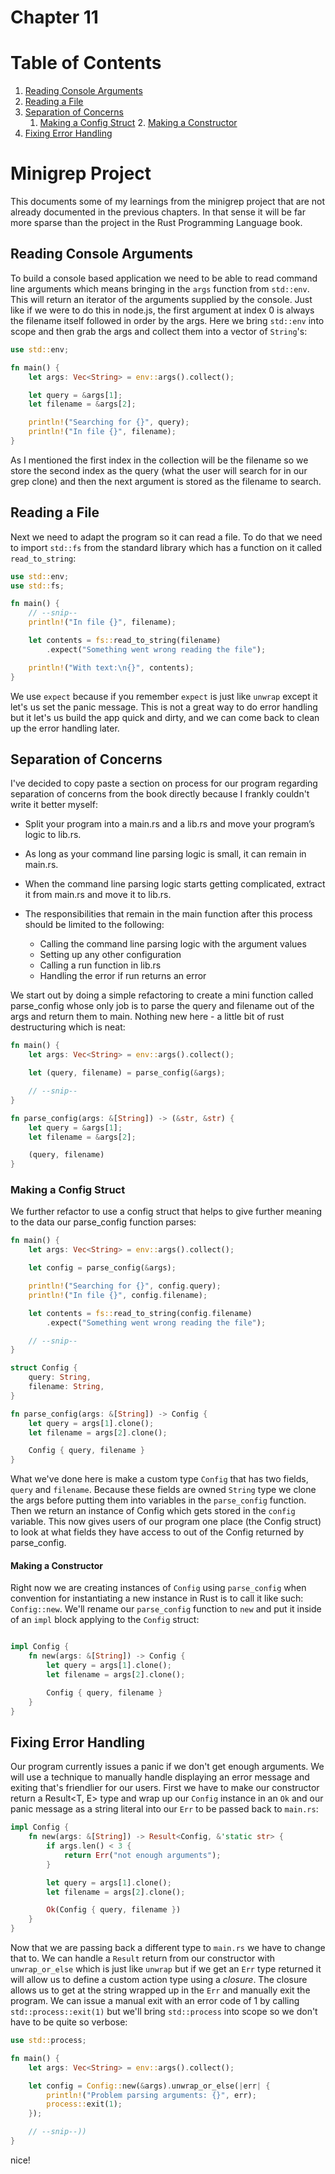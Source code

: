 # Chapter 11

# Table of Contents
1. [Reading Console Arguments](#reading-console-arguments)
2. [Reading a File](#reading-a-file)
3. [Separation of Concerns](#separation-of-concerns)
    1. [Making a Config Struct](#making-a-config-struct)
        2. [Making a Constructor](#making-a-constructor)
4. [Fixing Error Handling](#fixing-error-handling)

# Minigrep Project

This documents some of my learnings from the minigrep project that are not
already documented in the previous chapters.  In that sense it will be far more
sparse than the project in the Rust Programming Language book.

## Reading Console Arguments

To build a console based application we need to be able to read command line
arguments which means bringing in the `args` function from `std::env`.  This
will return an iterator of the arguments supplied by the console. Just like if
we were to do this in node.js, the first argument at index 0 is always the
filename itself followed in order by the args.  Here we bring `std::env` into
scope and then grab the args and collect them into a vector of `String`'s:

```Rust
use std::env;

fn main() {
    let args: Vec<String> = env::args().collect();

    let query = &args[1];
    let filename = &args[2];

    println!("Searching for {}", query);
    println!("In file {}", filename);
}
```

As I mentioned the first index in the collection will be the filename so we
store the second index as the query (what the user will search for in our grep
clone) and then the next argument is stored as the filename to search.

## Reading a File

Next we need to adapt the program so it can read a file.  To do that we need to
import `std::fs` from the standard library which has a function on it called
`read_to_string`:

```Rust
use std::env;
use std::fs;

fn main() {
    // --snip--
    println!("In file {}", filename);

    let contents = fs::read_to_string(filename)
        .expect("Something went wrong reading the file");

    println!("With text:\n{}", contents);
}
```

We use `expect` because if you remember `expect` is just like `unwrap` except it
let's us set the panic message.  This is not a great way to do error handling
but it let's us build the app quick and dirty, and we can come back to clean up
the error handling later.

## Separation of Concerns

I've decided to copy paste a section on process for our program regarding
separation of concerns from the book directly because I frankly couldn't write
it better myself:

* Split your program into a main.rs and a lib.rs and move your program’s logic
to lib.rs.

* As long as your command line parsing logic is small, it can remain in
main.rs.

* When the command line parsing logic starts getting complicated, extract it
from main.rs and move it to lib.rs.

* The responsibilities that remain in the main function after this process
should be limited to the following:
  * Calling the command line parsing logic with the argument values
  * Setting up any other configuration
  * Calling a run function in lib.rs
  * Handling the error if run returns an error

We start out by doing a simple refactoring to create a mini function called
parse_config whose only job is to parse the query and filename out of the args
and return them to main.  Nothing new here - a little bit of rust destructuring
which is neat:

```Rust
fn main() {
    let args: Vec<String> = env::args().collect();

    let (query, filename) = parse_config(&args);

    // --snip--
}

fn parse_config(args: &[String]) -> (&str, &str) {
    let query = &args[1];
    let filename = &args[2];

    (query, filename)
}
```

### Making a Config Struct

We further refactor to use a config struct that helps to give further meaning to
the data our parse_config function parses:

```Rust
fn main() {
    let args: Vec<String> = env::args().collect();

    let config = parse_config(&args);

    println!("Searching for {}", config.query);
    println!("In file {}", config.filename);

    let contents = fs::read_to_string(config.filename)
        .expect("Something went wrong reading the file");

    // --snip--
}

struct Config {
    query: String,
    filename: String,
}

fn parse_config(args: &[String]) -> Config {
    let query = args[1].clone();
    let filename = args[2].clone();

    Config { query, filename }
}
```

What we've done here is make a custom type `Config` that has two fields, `query`
and `filename`.  Because these fields are owned `String` type we clone the args
before putting them into variables in the `parse_config` function.  Then we
return an instance of Config which gets stored in the `config` variable.  This
now gives users of our program one place (the Config struct) to look at what
fields they have access to out of the Config returned by parse_config.

#### Making a Constructor

Right now we are creating instances of `Config` using `parse_config` when
convention for instantiating a new instance in Rust is to call it like such:
`Config::new`.  We'll rename our `parse_config` function to `new` and put it
inside of an `impl` block applying to the `Config` struct:

```Rust

impl Config {
    fn new(args: &[String]) -> Config {
        let query = args[1].clone();
        let filename = args[2].clone();

        Config { query, filename }
    }
}
```

## Fixing Error Handling

Our program currently issues a panic if we don't get enough arguments.  We will
use a technique to manually handle displaying an error message and exiting
that's friendlier for our users.  First we have to make our constructor return
a Result<T, E> type and wrap up our `Config` instance in an `Ok` and our panic
message as a string literal into our `Err` to be passed back to `main.rs`:

```Rust
impl Config {
    fn new(args: &[String]) -> Result<Config, &'static str> {
        if args.len() < 3 {
            return Err("not enough arguments");
        }

        let query = args[1].clone();
        let filename = args[2].clone();

        Ok(Config { query, filename })
    }
}
```

Now that we are passing back a different type to `main.rs` we have to change
that to.  We can handle a `Result` return from our constructor with
`unwrap_or_else` which is just like `unwrap` but if we get an `Err` type
returned it will allow us to define a custom action type using a _closure_.  The
closure allows us to get at the string wrapped up in the `Err` and manually
exit the program.  We can issue a manual exit with an error code of 1 by calling
`std::process::exit(1)` but we'll bring `std::process` into scope so we don't
have to be quite so verbose:

```Rust
use std::process;

fn main() {
    let args: Vec<String> = env::args().collect();

    let config = Config::new(&args).unwrap_or_else(|err| {
        println!("Problem parsing arguments: {}", err);
        process::exit(1);
    });

    // --snip--))
}
```

nice!



